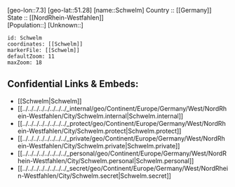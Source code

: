 ﻿---
location: [51.28,7.3] 
mapzoom: [7,12] 
mapmarker: city 
type: City
tags:
- geo/City


SpocWebEntityId: 34111
isDeleted: false
confidential: public

---
[geo-lon::7.3] 
[geo-lat::51.28] 
[name::Schwelm] 
Country :: [[Germany]]  
State :: [[NordRhein-Westfahlen]]  
[Population::] 
[Unknown::] 


```leaflet
id: Schwelm
coordinates: [[Schwelm]] 
markerFile: [[Schwelm]] 
defaultZoom: 11 
maxZoom: 18
```


## Confidential Links & Embeds: 
- [[Schwelm|Schwelm]]  
- [[../../../../../../../../_internal/geo/Continent/Europe/Germany/West/NordRhein-Westfahlen/City/Schwelm.internal|Schwelm.internal]] 
- [[../../../../../../../../_protect/geo/Continent/Europe/Germany/West/NordRhein-Westfahlen/City/Schwelm.protect|Schwelm.protect]] 
- [[../../../../../../../../_private/geo/Continent/Europe/Germany/West/NordRhein-Westfahlen/City/Schwelm.private|Schwelm.private]] 
- [[../../../../../../../../_personal/geo/Continent/Europe/Germany/West/NordRhein-Westfahlen/City/Schwelm.personal|Schwelm.personal]] 
- [[../../../../../../../../_secret/geo/Continent/Europe/Germany/West/NordRhein-Westfahlen/City/Schwelm.secret|Schwelm.secret]] 
